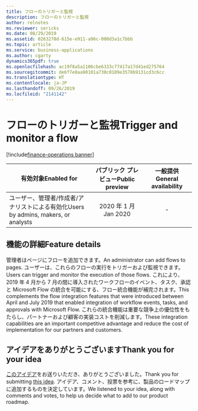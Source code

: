 ```yaml
---
title: フローのトリガーと監視
description: フローのトリガーと監視
author: relnotes
ms.reviewer: sericks
ms.date: 08/29/2019
ms.assetid: 0263278d-615e-e911-a96c-000d3a1c7bbb
ms.topic: article
ms.service: business-applications
ms.author: cgarty
dynamics365pdf: true
ms.openlocfilehash: ac19f8a5a1106cbe6333c77417a17d41ed275764
ms.sourcegitcommit: de6f7e8aa90101a730c0109e3578b9131cd3c6cc
ms.translationtype: HT
ms.contentlocale: ja-JP
ms.lasthandoff: 09/26/2019
ms.locfileid: "2141142"
---
```

# <a name="trigger-and-monitor-a-flow"></a><span data-ttu-id="1da9c-103">フローのトリガーと監視</span><span class="sxs-lookup"><span data-stu-id="1da9c-103">Trigger and monitor a flow</span></span>
[!include[finance-operations banner](../includes/finance-operations.md)]

| <span data-ttu-id="1da9c-104">有効対象</span><span class="sxs-lookup"><span data-stu-id="1da9c-104">Enabled for</span></span>    |  <span data-ttu-id="1da9c-105">パブリック プレビュー</span><span class="sxs-lookup"><span data-stu-id="1da9c-105">Public preview</span></span> | <span data-ttu-id="1da9c-106">一般提供</span><span class="sxs-lookup"><span data-stu-id="1da9c-106">General availability</span></span> | 
| ---------- | :----------: |:----------: |
|<span data-ttu-id="1da9c-107">ユーザー、管理者/作成者/アナリストによる有効化</span><span class="sxs-lookup"><span data-stu-id="1da9c-107">Users by admins, makers, or analysts</span></span>|<span data-ttu-id="1da9c-108">2020 年 1 月</span><span class="sxs-lookup"><span data-stu-id="1da9c-108">Jan 2020</span></span>| -|






## <a name="feature-details"></a><span data-ttu-id="1da9c-109">機能の詳細</span><span class="sxs-lookup"><span data-stu-id="1da9c-109">Feature details</span></span>
<!--feature detail start -->
<span data-ttu-id="1da9c-110">管理者はページにフローを追加できます。</span><span class="sxs-lookup"><span data-stu-id="1da9c-110">An administrator can add flows to pages.</span></span> <span data-ttu-id="1da9c-111">ユーザーは、これらのフローの実行をトリガーおよび監視できます。</span><span class="sxs-lookup"><span data-stu-id="1da9c-111">Users can trigger and monitor the execution of those flows.</span></span> <span data-ttu-id="1da9c-112">これにより、2019 年 4 月から 7 月の間に導入されたワークフローのイベント、タスク、承認と Microsoft Flow の統合を可能にする、フロー統合機能が補完されます。</span><span class="sxs-lookup"><span data-stu-id="1da9c-112">This complements the flow integration features that were introduced between April and July 2019 that enabled integration of workflow events, tasks, and approvals with Microsoft Flow.</span></span> <span data-ttu-id="1da9c-113">これらの統合機能は重要な競争上の優位性をもたらし、パートナーおよび顧客の実装コストを削減します。</span><span class="sxs-lookup"><span data-stu-id="1da9c-113">These integration capabilities are an important competitive advantage and reduce the cost of implementation for our partners and customers.</span></span>
<!--feature detail end -->











## <a name="thank-you-for-your-idea"></a><span data-ttu-id="1da9c-114">アイデアをありがとうございます</span><span class="sxs-lookup"><span data-stu-id="1da9c-114">Thank you for your idea</span></span>
<span data-ttu-id="1da9c-115">[このアイデア](https://experience.dynamics.com/ideas/idea/?ideaid=f5515021-64ba-e711-80c0-00155d7cd0b4)をお送りいただき、ありがとうございました。</span><span class="sxs-lookup"><span data-stu-id="1da9c-115">Thank you for submitting [this idea](https://experience.dynamics.com/ideas/idea/?ideaid=f5515021-64ba-e711-80c0-00155d7cd0b4).</span></span> <span data-ttu-id="1da9c-116">アイデア、コメント、投票を参考に、製品のロードマップに追加するものを決定しています。</span><span class="sxs-lookup"><span data-stu-id="1da9c-116">We listened to your idea, along with comments and votes, to help us decide what to add to our product roadmap.</span></span>
